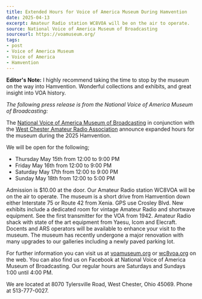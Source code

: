 ```yaml
---
title: Extended Hours for Voice of America Museum During Hamvention
date: 2025-04-13
excerpt: Amateur Radio station WC8VOA will be on the air to operate.
source: National Voice of America Museum of Broadcasting
sourceurl: https://voamuseum.org/
tags:
- post
- Voice of America Museum
- Voice of America
- Hamvention
---
```

**Editor's Note:** I highly recommend taking the time to stop by the museum on the way into Hamvention. Wonderful collections and exhibits, and great insight into VOA history. 

*The following press release is from the National Voice of America Museum of Broadcasting:*

The [National Voice of America Museum of Broadcasting](https://voamuseum.org/) in conjunction with the [West Chester Amateur Radio Association](https://wc8voa.org/) announce expanded hours for the museum during the 2025 Hamvention.

We will be open for the following;

- Thursday May 15th from 12:00 to 9:00 PM
- Friday May 16th from 12:00 to 9:00 PM
- Saturday May 17th from 12:00 to 9:00 PM
- Sunday May 18th from 12:00 to 5:00 PM

Admission is $10.00 at the door. Our Amateur Radio station WC8VOA will be on the air to operate. The museum is a short drive from Hamvention down either Interstate 75 or Route 42 from Xenia. GPS use Crosley Blvd. New exhibits include a dedicated room for vintage Amateur Radio and shortwave equipment. See the first transmitter for the VOA from 1942. Amateur Radio shack with state of the art equipment from Yaesu, Icom and Elecraft. Docents and ARS operators will be available to enhance your visit to the museum. The museum has recently undergone a major renovation with many upgrades to our galleries including a newly paved parking lot.

For further information you can visit us at [voamuseum.org](https://voamuseum.org/) or [wc8voa.org](https://wc8voa.org/) on the web. You can also find us on Facebook at National Voice of America Museum of Broadcasting. Our regular hours are Saturdays and Sundays 1:00 until 4:00 PM.

We are located at 8070 Tylersville Road, West Chester, Ohio 45069. Phone at 513-777-0027.
